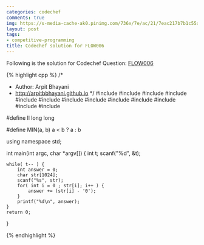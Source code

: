 ```yaml
---
categories: codechef
comments: true
img: https://s-media-cache-ak0.pinimg.com/736x/7e/ac/21/7eac217b7b1c55ab7fd56758e4e181be.jpg
layout: post
tags:
- competitive-programming
title: Codechef solution for FLOW006
---
```


Following is the solution for Codechef Question: [FLOW006](https://www.codechef.com/problems/FLOW006)

{% highlight cpp %}
/*
 *  Author: Arpit Bhayani
 *  http://arpitbbhayani.github.io
 */
#include <cmath>
#include <cstdio>
#include <cstdlib>
#include <climits>
#include <deque>
#include <iostream>
#include <list>
#include <limits>
#include <map>
#include <queue>
#include <set>
#include <stack>
#include <vector>

#define ll long long

#define MIN(a, b) a < b ? a : b

using namespace std;

int main(int argc, char *argv[]) {
    int t;
    scanf("%d", &t);

    while( t-- ) {
        int answer = 0;
        char str[1024];
        scanf("%s", str);
        for( int i = 0 ; str[i]; i++ ) {
            answer += (str[i] - '0');
        }
        printf("%d\n", answer);
    }
    return 0;
}

{% endhighlight %}

